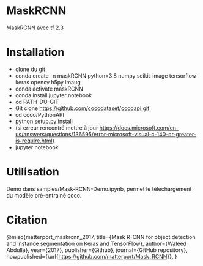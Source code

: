 # MaskRCNN
MaskRCNN avec tf 2.3

# Installation 

* clone du git 
* conda create -n maskRCNN python=3.8 numpy scikit-image tensorflow keras opencv h5py imaug
* conda activate maskRCNN
* conda install jupyter notebook
* cd PATH-DU-GIT
* Git clone https://github.com/cocodataset/cocoapi.git 
* cd coco/PythonAPI
* python setup.py install
* (si erreur rencontré mettre à jour https://docs.microsoft.com/en-us/answers/questions/136595/error-microsoft-visual-c-140-or-greater-is-require.html)
* jupyter notebook

# Utilisation

Démo dans samples/Mask-RCNN-Demo.ipynb, permet le téléchargement du modèle pré-entrainé coco.

# Citation

@misc{matterport_maskrcnn_2017,
  title={Mask R-CNN for object detection and instance segmentation on Keras and TensorFlow},
  author={Waleed Abdulla},
  year={2017},
  publisher={Github},
  journal={GitHub repository},
  howpublished={\url{https://github.com/matterport/Mask_RCNN}},
}

